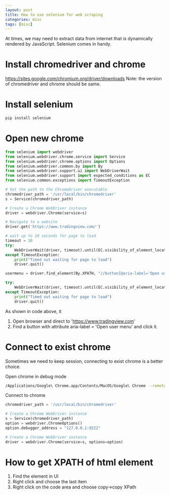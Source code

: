 ```yaml
---
layout: post
title: How to use selenium for web scraping
categories: misc
tags: [misc]
---
```


At times, we may need to extract data from internet that is dynamically rendered by JavaScript.
Selenium comes in handy.

# Install chromedriver and chrome
https://sites.google.com/chromium.org/driver/downloads
Note: the version of chromedriver and chrome should be same.

# Install selenium
```Bash
pip install selenium
```

# Open new chrome
```Python
from selenium import webdriver
from selenium.webdriver.chrome.service import Service
from selenium.webdriver.chrome.options import Options
from selenium.webdriver.common.by import By
from selenium.webdriver.support.ui import WebDriverWait
from selenium.webdriver.support import expected_conditions as EC
from selenium.common.exceptions import TimeoutException

# Set the path to the ChromeDriver executable
chromedriver_path = '/usr/local/bin/chromedriver'
s = Service(chromedriver_path)

# Create a Chrome WebDriver instance
driver = webdriver.Chrome(service=s)

# Navigate to a website
driver.get('https://www.tradingview.com/')

# wait up to 10 seconds for page to load
timeout = 10
try:
    WebDriverWait(driver, timeout).until(EC.visibility_of_element_located((By.XPATH, "/html/body/div[1]")))
except TimeoutException:
    print("Timed out waiting for page to load")
    driver.quit()

usermenu = driver.find_element(By.XPATH, "//button[@aria-label='Open user menu']").click()

try:
    WebDriverWait(driver, timeout).until(EC.visibility_of_element_located((By.XPATH, "//button[@data-name='header-user-menu-sign-in']")))
except TimeoutException:
    print("Timed out waiting for page to load")
    driver.quit()
```
As shown in code above, it 
1. Open browser and direct to 'https://www.tradingview.com'
2. Find a button with attribute aria-label = 'Open user menu' and click it.

# Connect to exist chrome
Sometimes we need to keep session, connecting to exist chrome is a better choice.

Open chrome in debug mode  
```Bash
/Applications/Google\ Chrome.app/Contents/MacOS/Google\ Chrome --remote-debugging-port=9222
```

Connect to chrome  
```Python
chromedriver_path = '/usr/local/bin/chromedriver'

# Create a Chrome WebDriver instance
s = Service(chromedriver_path)
option = webdriver.ChromeOptions()
option.debugger_address = "127.0.0.1:9222"

# Create a Chrome WebDriver instance
driver = webdriver.Chrome(service=s, options=option)
```

# How to get XPATH of html element
1. Find the element in UI
2. Right click and choose the last item
3. Right click on the code area and choose copy->copy XPath

